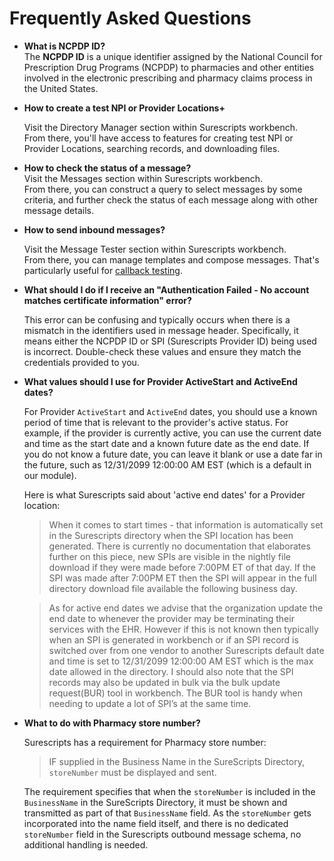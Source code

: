 # Frequently Asked Questions

* **What is NCPDP ID?**\
  The **NCPDP ID** is a unique identifier assigned by the National Council for Prescription Drug Programs (NCPDP) to pharmacies and other entities involved in the electronic prescribing and pharmacy claims process in the United States.
*   **How to create a test NPI or Provider Locations+**

    Visit the Directory Manager section within Surescripts workbench.\
    From there, you'll have access to features for creating test NPI or Provider Locations, searching records, and downloading files.
* **How to check the status of a message?**\
  Visit the Messages section within Surescripts workbench.\
  From there, you can construct a query to select messages by some criteria, and further check the status of each message along with other message details.
*   **How to send inbound messages?**

    Visit the Message Tester section within Surescripts workbench.\
    From there, you can manage templates and compose messages. That's particularly useful for [callback testing](tutorials/callback-endpoint.md).
*   **What should I do if I receive an "Authentication Failed - No account matches certificate information" error?**

    This error can be confusing and typically occurs when there is a mismatch in the identifiers used in message header. Specifically, it means either the NCPDP ID or SPI (Surescripts Provider ID) being used is incorrect. Double-check these values and ensure they match the credentials provided to you.
*   **What values should I use for Provider ActiveStart and ActiveEnd dates?**

    For Provider `ActiveStart` and `ActiveEnd` dates, you should use a known period of time that is relevant to the provider's active status. For example, if the provider is currently active, you can use the current date and time as the start date and a known future date as the end date. If you do not know a future date, you can leave it blank or use a date far in the future, such as 12/31/2099 12:00:00 AM EST (which is a default in our module).

    Here is what Surescripts said about 'active end dates' for a Provider location:

    > When it comes to start times - that information is automatically set in the Surescripts directory when the SPI location has been generated. There is currently no documentation that elaborates further on this piece, new SPIs are visible in the nightly file download if they were made before 7:00PM ET of that day. If the SPI was made after 7:00PM ET then the SPI will appear in the full directory download file available the following business day.

    > As for active end dates we advise that the organization update the end date to whenever the provider may be terminating their services with the EHR. However if this is not known then typically when an SPI is generated in workbench or if an SPI record is switched over from one vendor to another Surescripts default date and time is set to 12/31/2099 12:00:00 AM EST which is the max date allowed in the directory. I should also note that the SPI records may also be updated in bulk via the bulk update request(BUR) tool in workbench. The BUR tool is handy when needing to update a lot of SPI’s at the same time.
*   **What to do with Pharmacy store number?**

    Surescripts has a requirement for Pharmacy store number:

    > IF supplied in the Business Name in the SureScripts Directory, `storeNumber` must be displayed and sent.

    The requirement specifies that when the `storeNumber` is included in the `BusinessName` in the SureScripts Directory, it must be shown and transmitted as part of that `BusinessName` field. As the `storeNumber` gets incorporated into the name field itself, and there is no dedicated `storeNumber` field in the Surescripts outbound message schema, no additional handling is needed.
